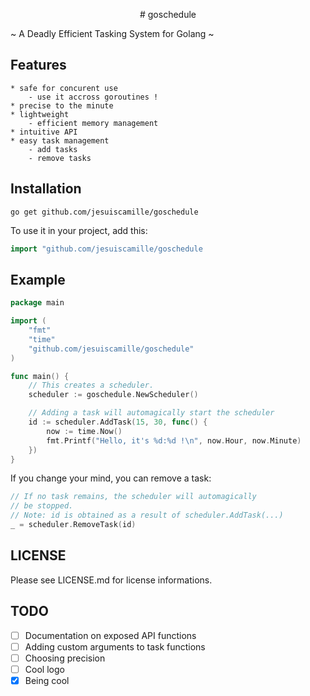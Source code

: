 <p align="center">
# goschedule

~ A Deadly Efficient Tasking System for Golang ~
</p>

## Features

    * safe for concurent use
        - use it accross goroutines !
    * precise to the minute
    * lightweight
        - efficient memory management
    * intuitive API
    * easy task management
        - add tasks
        - remove tasks

## Installation

```
go get github.com/jesuiscamille/goschedule
```

To use it in your project, add this:

```go
import "github.com/jesuiscamille/goschedule
```

## Example

```go
package main

import (
    "fmt"
    "time"
    "github.com/jesuiscamille/goschedule"
)

func main() {
    // This creates a scheduler.
    scheduler := goschedule.NewScheduler()

    // Adding a task will automagically start the scheduler
    id := scheduler.AddTask(15, 30, func() {
        now := time.Now()
        fmt.Printf("Hello, it's %d:%d !\n", now.Hour, now.Minute)
    })
}
```

If you change your mind, you can remove a task:

```go
// If no task remains, the scheduler will automagically
// be stopped.
// Note: id is obtained as a result of scheduler.AddTask(...)
_ = scheduler.RemoveTask(id)
```

## LICENSE

Please see LICENSE.md for license informations.

## TODO

- [ ] Documentation on exposed API functions
- [ ] Adding custom arguments to task functions
- [ ] Choosing precision
- [ ] Cool logo
- [X] Being cool
